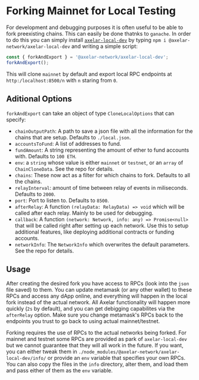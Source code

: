 # Forking Mainnet for Local Testing

For development and debugging purposes it is often useful to be able to fork preexisting chains. This can easily be done thatnks to `ganache`. In order to do this you can simply install [`axelar-local-dev`](https://github.com/axelarnetwork/axelar-local-dev) by typing `npm i @axelar-network/axelar-local-dev` and writing a simple script:

```js
const { forkAndExport } = '@axelar-network/axelar-local-dev';
forkAndExport();
```

This will clone `mainnet` by default and export local RPC endpoints at `http:/localhost:8500/n` with `n` staring from `0`.

## Aditional Options

`forkAndExport` can take an object of type `CloneLocalOptions` that can specify:
- `chainOutputPath`: A path to save a json file with all the information for the chains that are setup. Defaults to `./local.json`.
- `accountsToFund`: A list of addresses to fund.
- `fundAmount`: A string representing the amount of ether to fund accounts with. Defaults to `100 ETH`.
- `env`: a `string` whose value is either `mainnet` or `testnet`, or an `array` of `ChainCloneData`. See the repo for details.
- `chains`: These now act as a filter for which chains to fork. Defaults to all the chains.
- `relayInterval`: amount of time between relay of events in miliseconds. Defaults to `2000`.
- `port`: Port to listen to. Defaults to `8500`.
- `afterRelay`: A function `(relayData: RelayData) => void` which will be called after each relay. Mainly to be used for debugging.
- `callback`: A function `(network: Network, info: any) => Promise<null>` that will be called right after setting up each network. Use this to setup additional features, like deploying additional contracts or funding accounts.
- `networkInfo`: The `NetworkInfo` which overwrites the default parameters. See the repo for details.

## Usage

After creating the desired fork you have access to RPCs (look into the `json` file saved) to them. You can update metamask (or any other wallet) to these RPCs and access any dApp online, and everything will happen in the local fork instead of the actual network. All Axelar functionality will happen more quickly (`2s` by default), and you can get debigging capabilites via the `afterRelay` option. Make sure you change metamask's RPCs back to the endpoints you trust to go back to using actual mainnet/testnet.

Forking requires the use of RPCs to the actual networks being forked. For mainnet and testnet some RPCs are provided as park of `axelar-local-dev` but we cannot guarantee that they will all work in the future. If you want, you can either tweak them in `./node_modules/@axelar-network/axelar-local-dev/info/` or provide an `env` variable that specifies your own RPCs. You can also copy the files in the `info` directory, alter them, and load them and pass either of them as the `env` variable.